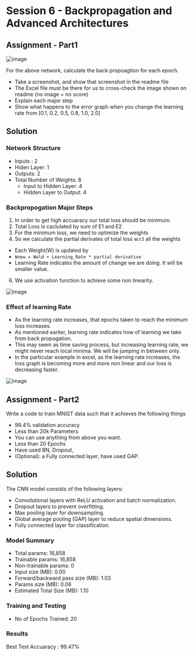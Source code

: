 # Session 6 - Backpropagation and Advanced Architectures

## Assignment - Part1

![image](https://github.com/Sushmitha-Katti/ERA/assets/36964484/2cdf5395-c805-47ac-8a69-3607189662f2)


For the above network, calculate the back propoagtion for each epoch. 
- Take a screenshot, and show that screenshot in the readme file
- The Excel file must be there for us to cross-check the image shown on readme (no image = no score)
- Explain each major step
- Show what happens to the error graph when you change the learning rate from [0.1, 0.2, 0.5, 0.8, 1.0, 2.0] 


## Solution
### Network Structure
- Inputs : 2
- Hiden Layer: 1 
- Outputs: 2
- Total Number of Weights: 8
  - Input to Hidden Layer: 4
  - Hidden Layer to Output: 4


### Backpropogation Major Steps
1. In order to get high accuaracy our total loss should be minimum. 
2. Total Loss is caclulated by sum of E1 and E2
3. For the minimum loss, we need to optimize the weights
4. So we calculate the partial derivates of total loss w.r.t all the weights
  - Each Weight(W) is updated by 
  - ```Wnew = Wold + Learning_Rate * partial derivative```
  - Learning Rate indicates the amount of change we are doing. It will be smaller value. 
6. We use activation function to achieve some non linearity.

![image](https://github.com/Sushmitha-Katti/ERA/assets/36964484/b174786f-04c4-4cd4-8f93-1589260d1a28)


### Effect of learning Rate
- As the learning rate increases, that epochs taken to reach the minimum loss increases. 
- As mentioned earlier, learning rate indicates how of learning we take from back propogation. 
- This may seem as time saving process, but increasing learning rate, we might never reach local minima. We will be jumping in between only. 
- In the particular example in excel, as the learning rate increases, the loss graph is becoming more and more non linear and our loss is decreasing faster.  

![image](https://github.com/Sushmitha-Katti/ERA/assets/36964484/dc8c8311-47c3-435e-90dc-bdde32d84acb)



## Assignment - Part2
Write a code to train MNIST data such that it achieves the following things
- 99.4% validation accuracy
- Less than 20k Parameters
- You can use anything from above you want. 
- Less than 20 Epochs
- Have used BN, Dropout,
- (Optional): a Fully connected layer, have used GAP. 


## Solution

The CNN model consists of the following layers:

- Convolutional layers with ReLU activation and batch normalization.
- Dropout layers to prevent overfitting.
- Max pooling layer for downsampling.
- Global average pooling (GAP) layer to reduce spatial dimensions.
- Fully connected layer for classification.

### Model Summary

- Total params: 16,858
- Trainable params: 16,858
- Non-trainable params: 0
- Input size (MB): 0.00
- Forward/backward pass size (MB): 1.03
- Params size (MB): 0.06
- Estimated Total Size (MB): 1.10


### Training and Testing
- No of Epochs Trained: 20

### Results

Best Test Accuaracy : 99.47%
